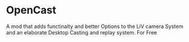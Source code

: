 # OpenCast

A mod that adds functinalty and better Options to the LiV camera System
and an elaborate Desktop Casting and replay system. For Free

